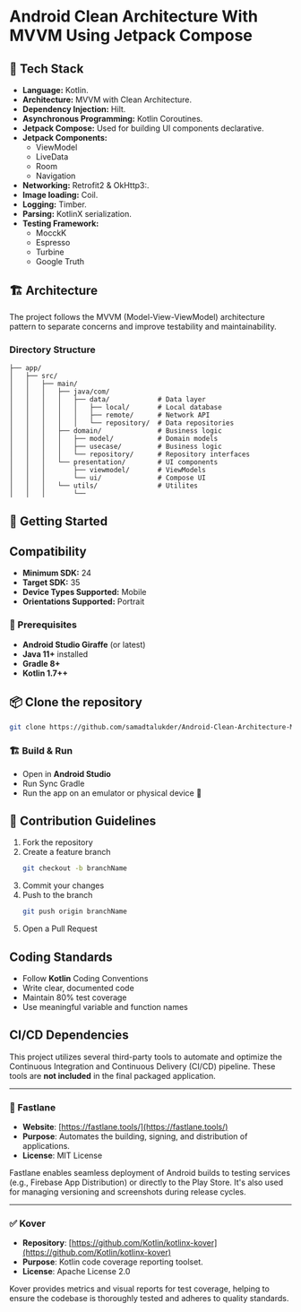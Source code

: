 # Android Clean Architecture With MVVM Using Jetpack Compose


## 🚀 Tech Stack

- **Language:** Kotlin.
- **Architecture:** MVVM with Clean Architecture.
- **Dependency Injection:** Hilt.
- **Asynchronous Programming:** Kotlin Coroutines.
- **Jetpack Compose:** Used for building UI components declarative.
- **Jetpack Components:**
  - ViewModel 
  - LiveData 
  - Room
  - Navigation
- **Networking:** Retrofit2 & OkHttp3:.
- **Image loading:** Coil.
- **Logging:** Timber.
- **Parsing:** KotlinX serialization.
- **Testing Framework:**
  - MocckK 
  - Espresso 
  - Turbine
  - Google Truth


## 🏗️ Architecture

The project follows the MVVM (Model-View-ViewModel) architecture pattern to separate concerns and improve testability and maintainability.

### Directory Structure
 ```
├── app/
│   ├── src/
│   │   ├── main/
│   │   │   ├── java/com/
│   │   │   │   ├── data/            # Data layer
│   │   │   │   │   ├── local/       # Local database
│   │   │   │   │   ├── remote/      # Network API
│   │   │   │   │   └── repository/  # Data repositories
│   │   │   ├── domain/              # Business logic
│   │   │   │   ├── model/           # Domain models
│   │   │   │   ├── usecase/         # Business logic
│   │   │   │   └── repository/      # Repository interfaces
│   │   │   └── presentation/        # UI components
│   │   │       ├── viewmodel/       # ViewModels
│   │   │       └── ui/              # Compose UI
│   │   │   └── utils/               # Utilites
│   │   │       └──   
 ```

## 🚀 Getting Started

## Compatibility
- **Minimum SDK:** 24
- **Target SDK:** 35
- **Device Types Supported:** Mobile
- **Orientations Supported:** Portrait

### 📌 Prerequisites
- **Android Studio Giraffe** (or latest)
- **Java 11+** installed
- **Gradle 8+**
- **Kotlin 1.7++**

## 📦 Clone the repository

```sh
git clone https://github.com/samadtalukder/Android-Clean-Architecture-MVVM-With-Compose
```

### 🏗️ Build & Run
- Open in **Android Studio**
- Run Sync Gradle
- Run the app on an emulator or physical device 🚀

## 🤝 Contribution Guidelines
1. Fork the repository
2. Create a feature branch
   ```sh
   git checkout -b branchName
   ```
3. Commit your changes
4. Push to the branch
   ```sh
   git push origin branchName
   ```
5. Open a Pull Request

## Coding Standards
- Follow **Kotlin** Coding Conventions
- Write clear, documented code
- Maintain 80% test coverage
- Use meaningful variable and function names

## CI/CD Dependencies

This project utilizes several third-party tools to automate and optimize the Continuous Integration and Continuous Delivery (CI/CD) pipeline. These tools are **not included** in the final packaged application.

---

### 🔧 Fastlane

- **Website**: [https://fastlane.tools/](https://fastlane.tools/)
- **Purpose**: Automates the building, signing, and distribution of applications.
- **License**: MIT License

Fastlane enables seamless deployment of Android builds to testing services (e.g., Firebase App Distribution) or directly to the Play Store. It's also used for managing versioning and screenshots during release cycles.

---

### ✅ Kover

- **Repository**: [https://github.com/Kotlin/kotlinx-kover](https://github.com/Kotlin/kotlinx-kover)
- **Purpose**: Kotlin code coverage reporting toolset.
- **License**: Apache License 2.0

Kover provides metrics and visual reports for test coverage, helping to ensure the codebase is thoroughly tested and adheres to quality standards.



